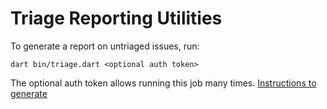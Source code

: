 # Triage Reporting Utilities

To generate a report on untriaged issues, run:

```
dart bin/triage.dart <optional auth token>
```

The optional auth token allows running this job many
times. [Instructions to generate](https://docs.github.com/en/authentication/keeping-your-account-and-data-secure/managing-your-personal-access-tokens#creating-a-fine-grained-personal-access-token)
